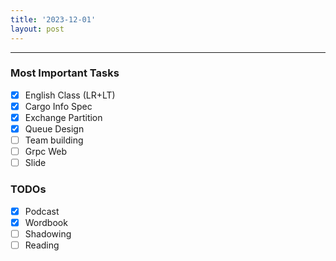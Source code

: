 ```yaml
---
title: '2023-12-01'
layout: post
---
```


---

### Most Important Tasks

- [x] English Class (LR+LT)
- [x] Cargo Info Spec
- [x] Exchange Partition
- [x] Queue Design
- [ ] Team building
- [ ] Grpc Web
- [ ] Slide

### TODOs

- [x] Podcast
- [x] Wordbook
- [ ] Shadowing
- [ ] Reading
